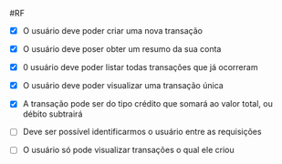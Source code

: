 #RF
- [x] O usuário deve poder criar uma nova transação
- [x] O usuário deve poser obter um resumo da sua conta
- [x] 0 usuário deve poder listar todas transações que já ocorreram
- [x] O usuário deve poder visualizar uma transação única


- [x] A transação pode ser do tipo crédito que somará ao valor total, ou débito subtrairá
- [ ] Deve ser possível identificarmos o usuário entre as requisições
- [ ] O usuário só pode visualizar transações o qual ele criou
